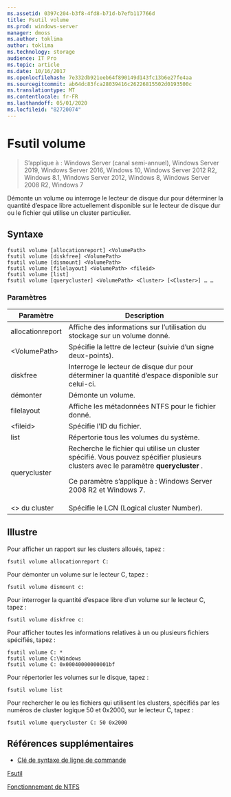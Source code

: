 ```yaml
---
ms.assetid: 0397c204-b3f8-4fd8-b71d-b7efb117766d
title: Fsutil volume
ms.prod: windows-server
manager: dmoss
ms.author: toklima
author: toklima
ms.technology: storage
audience: IT Pro
ms.topic: article
ms.date: 10/16/2017
ms.openlocfilehash: 7e332db921eeb64f890149d143fc13b6e27fe4aa
ms.sourcegitcommit: ab64dc83fca28039416c26226815502d0193500c
ms.translationtype: MT
ms.contentlocale: fr-FR
ms.lasthandoff: 05/01/2020
ms.locfileid: "82720074"
---
```

# <a name="fsutil-volume"></a>Fsutil volume
> S’applique à : Windows Server (canal semi-annuel), Windows Server 2019, Windows Server 2016, Windows 10, Windows Server 2012 R2, Windows 8.1, Windows Server 2012, Windows 8, Windows Server 2008 R2, Windows 7

Démonte un volume ou interroge le lecteur de disque dur pour déterminer la quantité d’espace libre actuellement disponible sur le lecteur de disque dur ou le fichier qui utilise un cluster particulier.



## <a name="syntax"></a>Syntaxe

```
fsutil volume [allocationreport] <VolumePath>
fsutil volume [diskfree] <VolumePath>
fsutil volume [dismount] <VolumePath>
fsutil volume [filelayout] <VolumePath> <fileid>
fsutil volume [list]
fsutil volume [querycluster] <VolumePath> <Cluster> [<Cluster>] … …
```

### <a name="parameters"></a>Paramètres

|Paramètre|Description|
|-------------|---------------|
|allocationreport|Affiche des informations sur l’utilisation du stockage sur un volume donné.|
|\<VolumePath>|Spécifie la lettre de lecteur (suivie d’un signe deux-points).|
|diskfree|Interroge le lecteur de disque dur pour déterminer la quantité d’espace disponible sur celui-ci.|
|démonter|Démonte un volume.|
|filelayout|Affiche les métadonnées NTFS pour le fichier donné.|
|\<fileid>|Spécifie l’ID du fichier.|
|list|Répertorie tous les volumes du système.|
|querycluster|Recherche le fichier qui utilise un cluster spécifié. Vous pouvez spécifier plusieurs clusters avec le paramètre **querycluster** .<p>Ce paramètre s’applique à : Windows Server 2008 R2 et Windows 7.|
|\<> du cluster|Spécifie le LCN (Logical cluster Number).|

## <a name="examples"></a><a name="BKMK_examples"></a>Illustre
Pour afficher un rapport sur les clusters alloués, tapez :

```
fsutil volume allocationreport C:
```

Pour démonter un volume sur le lecteur C, tapez :

```
fsutil volume dismount c:
```

Pour interroger la quantité d’espace libre d’un volume sur le lecteur C, tapez :

```
fsutil volume diskfree c:
```

Pour afficher toutes les informations relatives à un ou plusieurs fichiers spécifiés, tapez :

```
fsutil volume C: *
fsutil volume C:\Windows
fsutil volume C: 0x00040000000001bf
```

Pour répertorier les volumes sur le disque, tapez :

```
fsutil volume list
```

Pour rechercher le ou les fichiers qui utilisent les clusters, spécifiés par les numéros de cluster logique 50 et 0x2000, sur le lecteur C, tapez :

```
fsutil volume querycluster C: 50 0x2000
```

## <a name="additional-references"></a>Références supplémentaires
- [Clé de syntaxe de ligne de commande](command-line-syntax-key.md)

[Fsutil](Fsutil.md)

[Fonctionnement de NTFS](https://go.microsoft.com/fwlink/?LinkId=183396)



